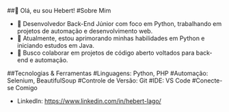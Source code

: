 
##👋 Olá, eu sou Hebert!
#Sobre Mim
- 🔭 Desenvolvedor Back-End Júnior com foco em Python, trabalhando em projetos de automação e desenvolvimento web.
- 🌱 Atualmente, estou aprimorando minhas habilidades em Python e iniciando estudos em Java.
- 👯 Busco colaborar em projetos de código aberto voltados para back-end e automação.

##Tecnologias & Ferramentas
#Linguagens: Python, PHP
#Automação: Selenium, BeautifulSoup
#Controle de Versão: Git
#IDE: VS Code
#Conecte-se Comigo
- LinkedIn: https://www.linkedin.com/in/hebert-lago/
